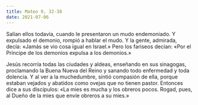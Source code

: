 ```yaml
---
title: Mateo 9, 32-38
date: 2021-07-06
---
```

Salían ellos todavía, cuando le presentaron un mudo endemoniado. Y expulsado el demonio, rompió a hablar el mudo. Y la gente, admirada, decía: «Jamás se vio cosa igual en Israel.» Pero los fariseos decían: «Por el Príncipe de los demonios expulsa a los demonios.» 

Jesús recorría todas las ciudades y aldeas, enseñando en sus sinagogas, proclamando la Buena Nueva del Reino y sanando todo enfermedad y toda dolencia. Y al ver a la muchedumbre, sintió compasión de ella, porque estaban vejados y abatidos como ovejas que no tienen pastor. Entonces dice a sus discípulos: «La mies es mucha y los obreros pocos. Rogad, pues, al Dueño de la mies que envíe obreros a su mies.»
